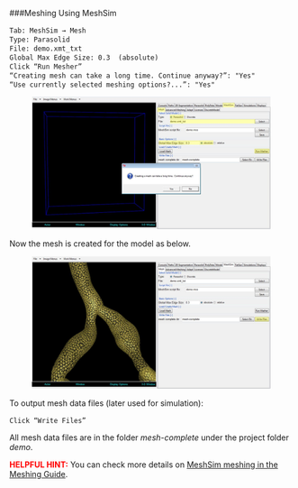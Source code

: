###Meshing Using MeshSim

	Tab: MeshSim → Mesh
	Type: Parasolid
	File: demo.xmt_txt
	Global Max Edge Size: 0.3  (absolute)
	Click “Run Mesher”
	“Creating mesh can take a long time. Continue anyway?”: "Yes"
	“Use currently selected meshing options?...”: "Yes"

<figure>
  <img class="svImg svImgXl"  src="archives/sv2/userguide/imgs/meshing/meshsim1.jpg"> 
  <figcaption class="svCaption" ></figcaption>
</figure>

Now the mesh is created for the model as below.

<figure>
  <img class="svImg svImgXl"  src="archives/sv2/userguide/imgs/meshing/meshsim2.jpg"> 
  <figcaption class="svCaption" ></figcaption>
</figure>

To output mesh data files (later used for simulation):

	Click “Write Files”

All mesh data files are in the folder *mesh-complete* under the project folder *demo*.

<font color="red">**HELPFUL HINT:** </font>   You can check more details on [MeshSim meshing in the Meshing Guide](docsMeshing.html#meshSec2).  
